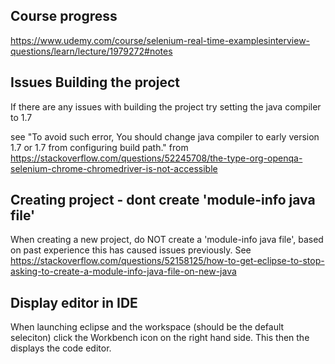 ## Course progress
https://www.udemy.com/course/selenium-real-time-examplesinterview-questions/learn/lecture/1979272#notes

## Issues Building the project

If there are any issues with building the project try setting the java compiler to 1.7

see "To avoid such error, You should change java compiler to early version 1.7 or 1.7 from configuring build path." from https://stackoverflow.com/questions/52245708/the-type-org-openqa-selenium-chrome-chromedriver-is-not-accessible

## Creating project - dont create 'module-info java file'

When creating a new project, do NOT create a 'module-info java file', based on past experience this has caused issues previously. See https://stackoverflow.com/questions/52158125/how-to-get-eclipse-to-stop-asking-to-create-a-module-info-java-file-on-new-java

## Display editor in IDE
When launching eclipse and the workspace (should be the default seleciton) click the Workbench icon on the right hand side. This then the displays the code editor.

